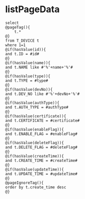 listPageData
===
    select
    @pageTag(){
        t.*
    @}
    from T_DEVICE t
    where 1=1
    @if(hasValue(id)){
    and t.ID = #id#
    @}
    @if(hasValue(name)){
    and t.NAME like #'%'+name+'%'#
    @}
    @if(hasValue(type)){
    and t.TYPE = #type#
    @}
    @if(hasValue(devNo)){
    and t.DEV_NO like #'%'+devNo+'%'#
    @}
    @if(hasValue(authType)){
    and t.AUTH_TYPE = #authType#
    @}
    @if(hasValue(certificate)){
    and t.CERTIFICATE = #certificate#
    @}
    @if(hasValue(enableFlag)){
    and t.ENABLE_FLAG = #enableFlag#
    @}
    @if(hasValue(deleteFlag)){
    and t.DELETE_FLAG = #deleteFlag#
    @}
    @if(hasValue(createTime)){
    and t.CREATE_TIME = #createTime#
    @}
    @if(hasValue(updateTime)){
    and t.UPDATE_TIME = #updateTime#
    @}
    @pageIgnoreTag(){
    order by t.create_time desc
    @}
    
